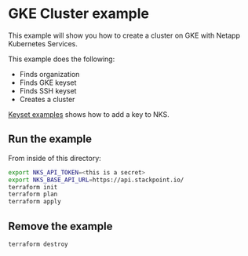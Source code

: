 # GKE Cluster example

This example will show you how to create a cluster on GKE with Netapp Kubernetes Services.

This example does the following:
- Finds organization
- Finds GKE keyset
- Finds SSH keyset
- Creates a cluster

[Keyset examples](/examples/keysets) shows how to add a key to NKS.

## Run the example

From inside of this directory:

```bash
export NKS_API_TOKEN=<this is a secret>
export NKS_BASE_API_URL=https://api.stackpoint.io/
terraform init
terraform plan
terraform apply
```

## Remove the example

```bash
terraform destroy
